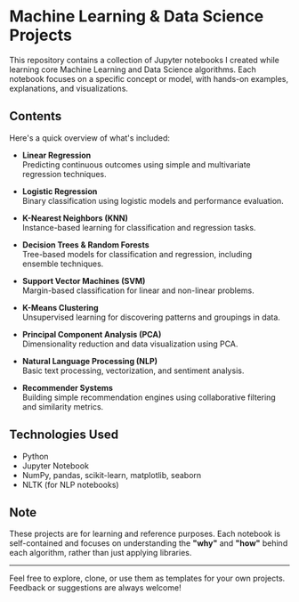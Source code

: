 # Machine Learning & Data Science Projects

This repository contains a collection of Jupyter notebooks I created while learning core Machine Learning and Data Science algorithms. Each notebook focuses on a specific concept or model, with hands-on examples, explanations, and visualizations.

## Contents

Here's a quick overview of what's included:

- **Linear Regression**  
  Predicting continuous outcomes using simple and multivariate regression techniques.

- **Logistic Regression**  
  Binary classification using logistic models and performance evaluation.

- **K-Nearest Neighbors (KNN)**  
  Instance-based learning for classification and regression tasks.

- **Decision Trees & Random Forests**  
  Tree-based models for classification and regression, including ensemble techniques.

- **Support Vector Machines (SVM)**  
  Margin-based classification for linear and non-linear problems.

- **K-Means Clustering**  
  Unsupervised learning for discovering patterns and groupings in data.

- **Principal Component Analysis (PCA)**  
  Dimensionality reduction and data visualization using PCA.

- **Natural Language Processing (NLP)**  
  Basic text processing, vectorization, and sentiment analysis.

- **Recommender Systems**  
  Building simple recommendation engines using collaborative filtering and similarity metrics.

## Technologies Used

- Python  
- Jupyter Notebook  
- NumPy, pandas, scikit-learn, matplotlib, seaborn  
- NLTK  (for NLP notebooks)

## Note

These projects are for learning and reference purposes. Each notebook is self-contained and focuses on understanding the **"why"** and **"how"** behind each algorithm, rather than just applying libraries.

---

Feel free to explore, clone, or use them as templates for your own projects. Feedback or suggestions are always welcome!
